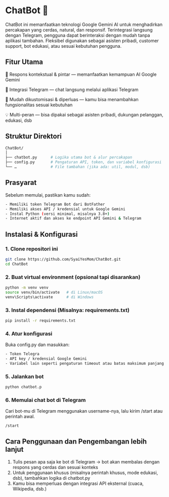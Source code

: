 # ChatBot 🤖
ChatBot ini memanfaatkan teknologi Google Gemini AI untuk menghadirkan percakapan yang cerdas, natural, dan responsif. Terintegrasi langsung dengan Telegram, pengguna dapat berinteraksi dengan mudah tanpa aplikasi tambahan. Fleksibel digunakan sebagai asisten pribadi, customer support, bot edukasi, atau sesuai kebutuhan pengguna.

## Fitur Utama

🎯 Respons kontekstual & pintar — memanfaatkan kemampuan AI Google Gemini

📱 Integrasi Telegram — chat langsung melalui aplikasi Telegram

🔧 Mudah dikustomisasi & diperluas — kamu bisa menambahkan fungsionalitas sesuai kebutuhan

💡 Multi-peran — bisa dipakai sebagai asisten pribadi, dukungan pelanggan, edukasi, dsb

## Struktur Direktori

```bash
ChatBot/
│
├── chatbot.py      # Logika utama bot & alur percakapan  
├── config.py       # Pengaturan API, token, dan variabel konfigurasi  
└── …               # File tambahan (jika ada: util, modul, dsb)
```

## Prasyarat

Sebelum memulai, pastikan kamu sudah:
```bash
- Memiliki token Telegram Bot dari BotFather
- Memiliki akses API / kredensial untuk Google Gemini
- Instal Python (versi minimal, misalnya 3.8+)
- Internet aktif dan akses ke endpoint API Gemini & Telegram
```

## Instalasi & Konfigurasi

### 1. Clone repositori ini
```bash
git clone https://github.com/SyaiYesMom/ChatBot.git
cd ChatBot
```

### 2. Buat virtual environment (opsional tapi disarankan)
```bash
python -m venv venv
source venv/bin/activate   # di Linux/macOS
venv\Scripts\activate      # di Windows
```

### 3. Instal dependensi (Misalnya: requirements.txt)
```bash
pip install -r requirements.txt
```

### 4. Atur konfigurasi
Buka config.py dan masukkan:
```bash
- Token Telegra
- API key / kredensial Google Gemini
- Variabel lain seperti pengaturan timeout atau batas maksimum panjang pesan
```

### 5. Jalankan bot
```bash
python chatbot.p
```

### 6. Memulai chat bot di Telegram
Cari bot-mu di Telegram menggunakan username-nya, lalu kirim /start atau perintah awal.
```bash
/start
```

## Cara Penggunaan dan Pengembangan lebih lanjut
1. Tulis pesan apa saja ke bot di Telegram → bot akan membalas dengan respons yang cerdas dan sesuai konteks
2. Untuk penggunaan khusus (misalnya perintah khusus, mode edukasi, dsb), tambahkan logika di chatbot.py
3. Kamu bisa memperluas dengan integrasi API eksternal (cuaca, Wikipedia, dsb.)
